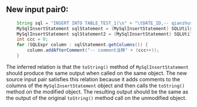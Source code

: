 ## New input pair0:
```java
    String sql = "INSERT INTO TABLE_TEST_1(\n" + "\tDATE_ID,-- qianzhushi\n" + "\tCUS_NO -- houzhushi\n,\n" + "\tCUS_NAME\n" + ")\n" + "SELECT A.DATE_ID,\n" + "\tA.CUS_NO,\n" + "\tA.CUS_NAME\n" + "FROM TABLE_TEST_2 \n" + "WHERE COL1='1';";
    MySqlInsertStatement sqlStatement = (MySqlInsertStatement) SQLUtils.parseSingleStatement(sql, DbType.mysql, true);
    MySqlInsertStatement sqlStatement2 = (MySqlInsertStatement) SQLUtils.parseSingleStatement(sql, DbType.mysql, true);
    int ccc = 0;
    for (SQLExpr column : sqlStatement.getColumns()) {
        column.addAfterComment("-- comment注释" + (ccc++));
    }
```
The inferred relation is that the `toString()` method of `MySqlInsertStatement` should produce the same output when called on the same object. The new source input pair satisfies this relation because it adds comments to the columns of the `MySqlInsertStatement` object and then calls the `toString()` method on the modified object. The resulting output should be the same as the output of the original `toString()` method call on the unmodified object.
